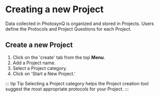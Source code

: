 # Creating a new Project

Data collected in PhotosynQ is organized and stored in Projects. Users define the Protocols and Project Questions for each Project.

## Create a new Project

1. Click on the 'create' tab from the top **Menu**.
2. Add a Project name.
3. Select a Project category.
4. Click on 'Start a New Project.'

::: tip Tip
Selecting a Project category helps the Project creation tool suggest the most appropriate protocols for your Project.
:::

